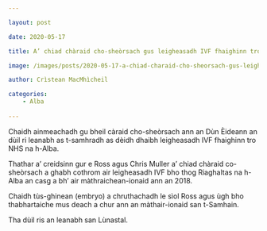 ```yaml
---

layout: post

date: 2020-05-17

title: A’ chiad chàraid cho-sheòrsach gus leigheasadh IVF fhaighinn tro NHS na h-Alba an dùil ri leanabh

image: /images/posts/2020-05-17-a-chiad-charaid-cho-sheorsach-gus-leigheasadh-ivf-fhaighinn-tro-nhs-na-h-alba-an-duil-ri-leanabh.webp

author: Crìstean MacMhìcheil

categories:
    - Alba
  
---
```


Chaidh ainmeachadh gu bheil càraid cho-sheòrsach ann an Dùn Èideann an dùil ri leanabh as t-samhradh as dèidh dhaibh leigheasadh IVF fhaighinn tro NHS na h-Alba.

Thathar a’ creidsinn gur e Ross agus Chris Muller a’ chiad chàraid co-sheòrsach a ghabh cothrom air leigheasadh IVF bho thog Riaghaltas na h-Alba an casg a bh’ air màthraichean-ionaid ann an 2018.

Chaidh tùs-ghinean (embryo) a chruthachadh le sìol Ross agus ùgh bho thabhartaiche mus deach a chur ann an màthair-ionaid san t-Samhain.

Tha dùil ris an leanabh san Lùnastal.
